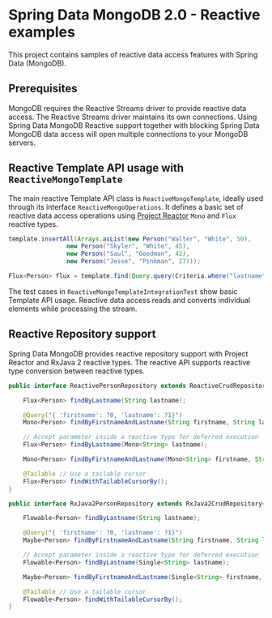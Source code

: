 # Spring Data MongoDB 2.0 - Reactive examples

This project contains samples of reactive data access features with Spring Data (MongoDB).

## Prerequisites

MongoDB requires the Reactive Streams driver to provide reactive data access.
The Reactive Streams driver maintains its own connections. Using Spring Data MongoDB Reactive support
together with blocking Spring Data MongoDB data access will open multiple connections to your MongoDB servers.

## Reactive Template API usage with `ReactiveMongoTemplate`

The main reactive Template API class is `ReactiveMongoTemplate`, ideally used through its interface `ReactiveMongoOperations`. It defines a basic set of reactive data access operations using [Project Reactor](http://projectreactor.io) `Mono` and `Flux` reactive types.

```java
template.insertAll(Arrays.asList(new Person("Walter", "White", 50),
				new Person("Skyler", "White", 45),
				new Person("Saul", "Goodman", 42),
				new Person("Jesse", "Pinkman", 27)));

Flux<Person> flux = template.find(Query.query(Criteria.where("lastname").is("White")), Person.class);
```

The test cases in `ReactiveMongoTemplateIntegrationTest` show basic Template API usage.
Reactive data access reads and converts individual elements while processing the stream.


## Reactive Repository support

Spring Data MongoDB provides reactive repository support with Project Reactor and RxJava 2 reactive types. The reactive API supports reactive type conversion between reactive types.

```java
public interface ReactivePersonRepository extends ReactiveCrudRepository<Person, String> {

	Flux<Person> findByLastname(String lastname);

	@Query("{ 'firstname': ?0, 'lastname': ?1}")
	Mono<Person> findByFirstnameAndLastname(String firstname, String lastname);

	// Accept parameter inside a reactive type for deferred execution
	Flux<Person> findByLastname(Mono<String> lastname);

	Mono<Person> findByFirstnameAndLastname(Mono<String> firstname, String lastname);

	@Tailable // Use a tailable cursor
	Flux<Person> findWithTailableCursorBy();
}
```

```java
public interface RxJava2PersonRepository extends RxJava2CrudRepository<Person, String> {

	Flowable<Person> findByLastname(String lastname);

	@Query("{ 'firstname': ?0, 'lastname': ?1}")
	Maybe<Person> findByFirstnameAndLastname(String firstname, String lastname);

	// Accept parameter inside a reactive type for deferred execution
	Flowable<Person> findByLastname(Single<String> lastname);

	Maybe<Person> findByFirstnameAndLastname(Single<String> firstname, String lastname);

	@Tailable // Use a tailable cursor
	Flowable<Person> findWithTailableCursorBy();
}
```
